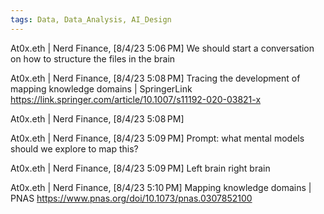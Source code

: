 ```yaml
---
tags: Data, Data_Analysis, AI_Design
---
```

At0x.eth | Nerd Finance, [8/4/23 5:06 PM]
We should start a conversation on how to structure the files in the brain

At0x.eth | Nerd Finance, [8/4/23 5:08 PM]
Tracing the development of mapping knowledge domains | SpringerLink
https://link.springer.com/article/10.1007/s11192-020-03821-x

At0x.eth | Nerd Finance, [8/4/23 5:08 PM]


At0x.eth | Nerd Finance, [8/4/23 5:09 PM]
Prompt: what mental models should we explore to map this?

At0x.eth | Nerd Finance, [8/4/23 5:09 PM]
Left brain right brain

At0x.eth | Nerd Finance, [8/4/23 5:10 PM]
Mapping knowledge domains | PNAS
https://www.pnas.org/doi/10.1073/pnas.0307852100